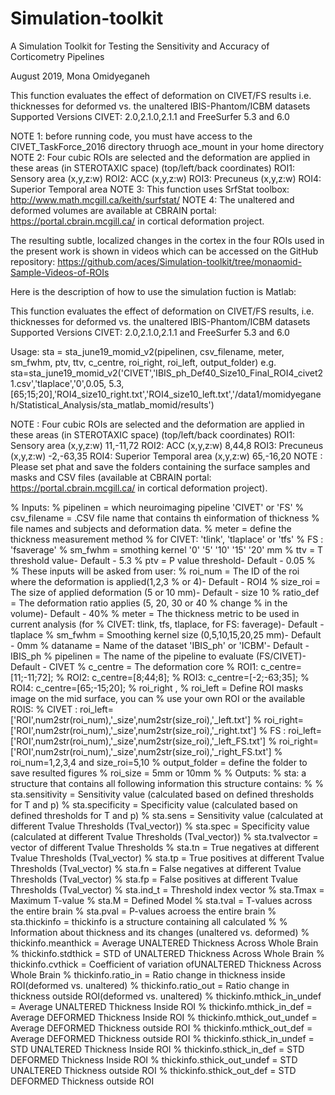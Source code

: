 # Simulation-toolkit
A Simulation Toolkit for Testing the Sensitivity and Accuracy of Corticometry Pipelines


August 2019, Mona Omidyeganeh

This function evaluates the effect of deformation on CIVET/FS results
i.e. thicknesses for deformed vs. the unaltered IBIS-Phantom/ICBM datasets
Supported Versions CIVET: 2.0,2.1.0,2.1.1 and FreeSurfer 5.3 and 6.0


NOTE 1: before running code, you must have access to the CIVET_TaskForce_2016 directory thruogh ace_mount in your home directory
NOTE 2: Four cubic ROIs are selected and the deformation are applied in these areas (in STEROTAXIC space) (top/left/back coordinates)
            ROI1: Sensory area (x,y,z:w)
            ROI2: ACC (x,y,z:w)
            ROI3: Precuneus (x,y,z:w)
            ROI4: Superior Temporal area
NOTE 3: This function uses SrfStat toolbox:
            http://www.math.mcgill.ca/keith/surfstat/
NOTE 4: The unaltered and deformed volumes are available at CBRAIN portal: https://portal.cbrain.mcgill.ca/ in cortical deformation project.

The resulting subtle, localized changes in the cortex in the four ROIs used in the present work is shown in videos which can be accessed on the GitHub repository:
https://github.com/aces/Simulation-toolkit/tree/monaomid-Sample-Videos-of-ROIs


Here is the description of how to use the simulation fuction is Matlab:

This function evaluates the effect of deformation on CIVET/FS results, i.e. thicknesses for deformed vs. the unaltered IBIS-Phantom/ICBM datasets
Supported Versions CIVET: 2.0,2.1.0,2.1.1 and FreeSurfer 5.3 and 6.0

Usage:  sta = sta_june19_momid_v2(pipelinen, csv_filename, meter, sm_fwhm, ptv, ttv, c_centre, roi_right, roi_left, output_folder)
e.g. sta=sta_june19_momid_v2('CIVET','IBIS_ph_Def40_Size10_Final_ROI4_civet21.csv','tlaplace','0',0.05, 5.3,[65;15;20],'ROI4_size10_right.txt','ROI4_size10_left.txt','/data1/momidyeganeh/Statistical_Analysis/sta_matlab_momid/results')


NOTE : Four cubic ROIs are selected and the deformation are applied in
        these areas (in STEROTAXIC space) (top/left/back coordinates)
            ROI1: Sensory area (x,y,z:w) 11,-11,72
            ROI2: ACC (x,y,z:w) 8,44,8
            ROI3: Precuneus (x,y,z:w) -2,-63,35
            ROI4: Superior Temporal area (x,y,z:w) 65,-16,20
NOTE : Please set phat and save the folders containing the surface samples and masks and CSV files (available at CBRAIN portal: https://portal.cbrain.mcgill.ca/ in cortical deformation project).

% Inputs:
%      pipelinen     =  which neuroimaging pipeline 'CIVET' or 'FS'
%      csv_filename =  .CSV file name that contains th einformation of thickness
%                      file names and subjects and deformation data.
%      meter        =  define the thickness measurement method 
%                      for CIVET: 'tlink', 'tlaplace' or 'tfs'
%                          FS   : 'fsaverage'
%      sm_fwhm      =  smothing kernel  '0' '5' '10' '15' '20' mm
%      ttv          =  T threshold value- Default - 5.3
%      ptv          =  P value threshold- Default - 0.05
%  
%      These inputs will be asked from user:
%      roi_num      =  The ID of the roi where the deformation is applied(1,2,3
%                      or 4)- Default - ROI4
%      size_roi     =  The size of applied deformation (5 or 10 mm)- Default - size 10
%      ratio_def    =  The deformation ratio applies (5, 20, 30 or 40 % change
%                      in the volume)- Default - 40%
%      meter        =  The thickness metric to be used in current analysis (for
%                      CIVET: tlink, tfs, tlaplace, for FS: faverage)- Default - tlaplace
%      sm_fwhm      =  Smoothing kernel size (0,5,10,15,20,25 mm)- Default - 0mm
%      dataname     =  Name of the dataset 'IBIS_ph' or 'ICBM'- Default -IBIS_ph
%      pipelinen    =  The name of the pipeline to evaluate (FS/CIVET)- Default - CIVET
%      c_centre     =  The deformation core
%                       ROI1:  c_centre=[11;-11;72];
%                       ROI2:  c_centre=[8;44;8];
%                       ROI3:  c_centre=[-2;-63;35];
%                       ROI4:  c_centre=[65;-15;20];
%      roi_right    ,
%      roi_left     = Define ROI masks image on the mid surface, you can
%                     use your own ROI or the available ROIS:
%                           CIVET : roi_left=['ROI',num2str(roi_num),'_size',num2str(size_roi),'_left.txt']
%                                   roi_right=['ROI',num2str(roi_num),'_size',num2str(size_roi),'_right.txt']
%                           FS    : roi_left=['ROI',num2str(roi_num),'_size',num2str(size_roi),'_left_FS.txt']
%                                   roi_right=['ROI',num2str(roi_num),'_size',num2str(size_roi),'_right_FS.txt']
%                           roi_num=1,2,3,4 and size_roi=5,10 
%     output_folder = define the folder to save resulted figures
%     roi_size      = 5mm or 10mm 
%
% Outputs:
%   sta: a structure that contains all following information this structure contains:
%
%      sta.sensitivity =  Sensitivity value (calculated based on defined thresholds for T and p)
%      sta.specificity =  Specificity value (calculated based on defined thresholds for T and p)
%      sta.sens        =  Sensitivity value (calculated at different Tvalue Thresholds (Tval_vector))
%      sta.spec        =  Specificity value (calculated at different Tvalue Thresholds (Tval_vector))
%      sta.tvalvector  =  vector of different Tvalue Thresholds 
%      sta.tn          =  True negatives at different Tvalue Thresholds (Tval_vector)
%      sta.tp          =  True positives at different Tvalue Thresholds (Tval_vector)
%      sta.fn          =  False negatives at different Tvalue Thresholds (Tval_vector)
%      sta.fp          =  False positives at different Tvalue Thresholds (Tval_vector)
%      sta.ind_t       =  Threshold index vector
%      sta.Tmax        =  Maximum T-value
%      sta.M           =  Defined Model
%      sta.tval        =  T-values across the entire brain
%      sta.pval        =  P-values acroess the entire brain
%      sta.thickinfo   =  thickinfo is a structure containing all calculated
%
%      Information about thickness and its changes (unaltered vs. deformed)
%         thickinfo.meanthick        =  Average UNALTERED Thickness Across Whole Brain
%         thickinfo.stdthick         =  STD of UNALTERED Thickness Across Whole Brain
%         thickinfo.cvthick          =  Coefficient of variation ofUNALTERED Thickness Across Whole Brain
%         thickinfo.ratio_in         =  Ratio change in thickness inside ROI(deformed vs. unaltered)
%         thickinfo.ratio_out        =  Ratio change in thickness outside ROI(deformed vs. unaltered)
%         thickinfo.mthick_in_undef  =  Average UNALTERED Thickness Inside ROI
%         thickinfo.mthick_in_def    =  Average DEFORMED Thickness Inside ROI
%         thickinfo.mthick_out_undef =  Average DEFORMED Thickness outside ROI
%         thickinfo.mthick_out_def   =  Average DEFORMED Thickness outside ROI
%         thickinfo.sthick_in_undef  =  STD UNALTERED Thickness Inside ROI
%         thickinfo.sthick_in_def    =  STD DEFORMED Thickness Inside ROI
%         thickinfo.sthick_out_undef =  STD UNALTERED Thickness outside ROI
%         thickinfo.sthick_out_def   =  STD DEFORMED Thickness outside ROI

